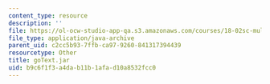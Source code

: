 ```yaml
---
content_type: resource
description: ''
file: https://ol-ocw-studio-app-qa.s3.amazonaws.com/courses/18-02sc-multivariable-calculus-fall-2010/b9c6f1f3a4dab11b1afad10a8532fcc0_goText.jar
file_type: application/java-archive
parent_uid: c2cc5b93-7ffb-ca97-9260-841317394439
resourcetype: Other
title: goText.jar
uid: b9c6f1f3-a4da-b11b-1afa-d10a8532fcc0
---
```

